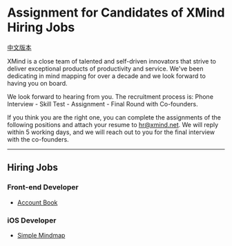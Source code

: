 # Assignment for Candidates of XMind Hiring Jobs

[中文版本](README.md)

XMind is a close team of talented and self-driven innovators that strive to deliver exceptional products of productivity and service. We've been dedicating in mind mapping for over a decade and we look forward to having you on board.

We look forward to hearing from you. The recruitment process is: Phone Interview - Skill Test - Assignment - Final Round with Co-founders. 

If you think you are the right one, you can complete the assignments of the following positions and attach your resume to hr@xmind.net. We will reply within 5 working days, and we will reach out to you for the final interview with the co-founders.

---

## Hiring Jobs

### Front-end Developer
* [Account Book](frontend-1/README_en.md)

### iOS Developer
* [Simple Mindmap](ios-1/README_en.md)
